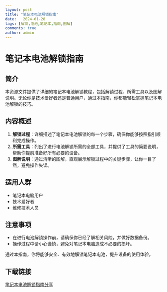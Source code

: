 ```yaml
---
layout: post
title: "笔记本电池解锁指南"
date:   2024-01-28
tags: [解锁,电池,笔记本,指南,图解]
comments: true
author: admin
---
```

# 笔记本电池解锁指南

## 简介
本资源文件提供了详细的笔记本电池解锁教程，包括解锁过程、所需工具以及图解说明。无论你是技术爱好者还是普通用户，通过本指南，你都能轻松掌握笔记本电池解锁的技巧。

## 内容概述
1. **解锁过程**：详细描述了笔记本电池解锁的每一个步骤，确保你能够按照指引顺利完成操作。
2. **所需工具**：列出了进行电池解锁所需的全部工具，并提供了工具的简要说明，帮助你提前准备好所有必要的设备。
3. **图解说明**：通过清晰的图解，直观展示解锁过程中的关键步骤，让你一目了然，避免操作失误。

## 适用人群
- 笔记本电脑用户
- 技术爱好者
- 维修技术人员

## 注意事项
- 在进行电池解锁操作前，请确保你已经了解相关风险，并做好数据备份。
- 操作过程中请小心谨慎，避免对笔记本电脑造成不必要的损坏。

通过本指南，你将能够安全、有效地解锁笔记本电池，提升设备的使用体验。

## 下载链接

[笔记本电池解锁指南分享](https://pan.quark.cn/s/b8e1efa8ddcf)
